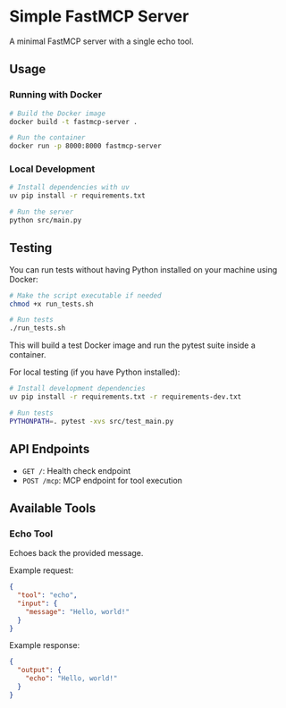 # Simple FastMCP Server

A minimal FastMCP server with a single echo tool.

## Usage

### Running with Docker

```bash
# Build the Docker image
docker build -t fastmcp-server .

# Run the container
docker run -p 8000:8000 fastmcp-server
```

### Local Development

```bash
# Install dependencies with uv
uv pip install -r requirements.txt

# Run the server
python src/main.py
```

## Testing

You can run tests without having Python installed on your machine using Docker:

```bash
# Make the script executable if needed
chmod +x run_tests.sh

# Run tests
./run_tests.sh
```

This will build a test Docker image and run the pytest suite inside a container.

For local testing (if you have Python installed):

```bash
# Install development dependencies
uv pip install -r requirements.txt -r requirements-dev.txt

# Run tests
PYTHONPATH=. pytest -xvs src/test_main.py
```

## API Endpoints

- `GET /`: Health check endpoint
- `POST /mcp`: MCP endpoint for tool execution

## Available Tools

### Echo Tool

Echoes back the provided message.

Example request:
```json
{
  "tool": "echo",
  "input": {
    "message": "Hello, world!"
  }
}
```

Example response:
```json
{
  "output": {
    "echo": "Hello, world!"
  }
}
```